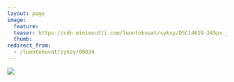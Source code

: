 ```yaml
---
layout: page
image:
  feature:
  teaser: https://cdn.minimuutti.com/luontokuvat/syksy/DSC14619-245px.jpg
  thumb:
redirect_from:
  - /luontokuvat/syksy/00034
---
```


![](https://cdn.minimuutti.com/luontokuvat/syksy/DSC14619-800px.jpg)

